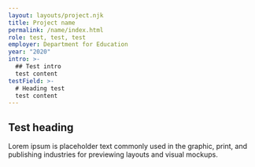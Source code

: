 ```yaml
---
layout: layouts/project.njk
title: Project name
permalink: /name/index.html
role: test, test, test
employer: Department for Education
year: "2020"
intro: >-
  ## Test intro
  test content
testField: >-
  # Heading test
  test content
---
```

## Test heading
Lorem ipsum is placeholder text commonly used in the graphic, print, and publishing industries for previewing layouts and visual mockups.